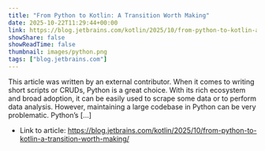 ```yaml
---
title: "From Python to Kotlin: A Transition Worth Making"
date: 2025-10-22T11:29:44+00:00
link: https://blog.jetbrains.com/kotlin/2025/10/from-python-to-kotlin-a-transition-worth-making/
showShare: false
showReadTime: false
thumbnail: images/python.png
tags: ["blog.jetbrains.com"]
---
```

This article was written by an external contributor. When it comes to writing short scripts or CRUDs, Python is a great choice. With its rich ecosystem and broad adoption, it can be easily used to scrape some data or to perform data analysis. However, maintaining a large codebase in Python can be very problematic. Python’s […]

- Link to article: https://blog.jetbrains.com/kotlin/2025/10/from-python-to-kotlin-a-transition-worth-making/